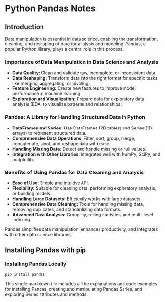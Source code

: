 # Python Pandas Notes

## Introduction

Data manipulation is essential in data science, enabling the transformation, cleaning, and reshaping of data for analysis and modeling. Pandas, a popular Python library, plays a central role in this process.

### Importance of Data Manipulation in Data Science and Analysis

- **Data Quality:** Clean and validate raw, incomplete, or inconsistent data.
- **Data Reshaping:** Transform data into the right format for specific tasks like merging, aggregating, or pivoting.
- **Feature Engineering:** Create new features to improve model performance in machine learning.
- **Exploration and Visualization:** Prepare data for exploratory data analysis (EDA) to visualize patterns and relationships.

### Pandas: A Library for Handling Structured Data in Python

- **DataFrames and Series:** Use DataFrames (2D tables) and Series (1D arrays) to represent structured data.
- **Comprehensive Data Operations:** Filter, sort, group, merge, concatenate, pivot, and reshape data with ease.
- **Handling Missing Data:** Detect and handle missing or null values.
- **Integration with Other Libraries:** Integrates well with NumPy, SciPy, and matplotlib.

### Benefits of Using Pandas for Data Cleaning and Analysis

- **Ease of Use:** Simple and intuitive API.
- **Flexibility:** Suitable for cleaning data, performing exploratory analysis, or building models.
- **Handling Large Datasets:** Efficiently works with large datasets.
- **Comprehensive Data Cleaning:** Tools for handling missing data, removing duplicates, and standardizing data formats.
- **Advanced Data Analysis:** Group-by, rolling statistics, and multi-level indexing.

Pandas simplifies data manipulation, enhances productivity, and integrates with other data science libraries.

## Installing Pandas with pip

### Installing Pandas Locally

```bash
pip install pandas
```
This single markdown file includes all the explanations and code examples for installing Pandas, creating and manipulating Pandas Series, and exploring Series attributes and methods.
